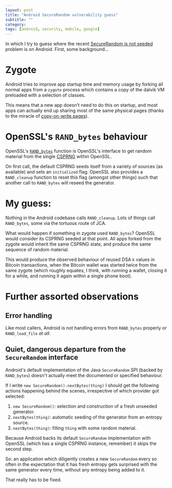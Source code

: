 ```yaml
---
layout: post
title: "Android SecureRandom vulnerability guess"
subtitle: ""
category: 
tags: [android, security, mobile, google]
---
```

In which I try to guess where the recent [SecureRandom is not seeded][1] problem is on Android.
First, some background...

[1]: http://android-developers.blogspot.com/2013/08/some-securerandom-thoughts.html

# Zygote
Android tries to improve app startup time and memory usage by forking all normal apps from a 
`zygote` process which contains a copy of the dalvik VM preloaded with a selection of classes.

This means that a new app doesn't need to do this on startup, and most apps can actually end up
sharing most of the same physical pages (thanks to the miracle of [copy-on-write pages][2]).

[2]: http://en.wikipedia.org/wiki/Copy-on-write#Copy-on-write_in_virtual_memory_management

# OpenSSL's `RAND_bytes` behaviour
OpenSSL's [`RAND_bytes`][3] function is OpenSSL's interface to get random material from the single
[CSPRNG][4] within OpenSSL.

[3]: http://www.openssl.org/docs/crypto/RAND_bytes.html
[4]: http://en.wikipedia.org/wiki/Cryptographically_secure_pseudorandom_number_generator

On first call, the default CSPRNG seeds itself from a variety of sources
(as available) and sets an `initialized` flag.  OpenSSL also provides a `RAND_cleanup` function
to reset this flag (amongst other things) such that another call to `RAND_bytes` will reseed
the generator.

# My guess:
Nothing in the Android codebase calls `RAND_cleanup`.  Lots of things call `RAND_bytes`, some via
the tortuous route of JCA.

What would happen if something in zygote used `RAND_bytes`?  OpenSSL would consider its CSPRNG
seeded at that point.  All apps forked from the zygote would inherit the same CSPRNG state,
and produce the same sequence of random material.

This would produce the observed behaviour of reused DSA `k` values in Bitcoin transactions, when
the Bitcoin wallet was started twice from the same zygote (which roughly equates, I think, with
running a wallet, closing it for a while, and running it again within a single phone boot).

# Further assorted observations
## Error handling
Like most callers, Android is not handling errors from `RAND_bytes` properly or `RAND_load_file`
*at all*.

## Quiet, dangerous departure from the `SecureRandom` interface
Android's default implementation of the Java `SecureRandom` SPI (backed by `RAND_bytes`) doesn't
actually meet the documented or specified behaviour.

If I write `new SecureRandom().nextBytes(thing)` I should get the following actions happening behind
the scenes, irrespective of which provider got selected:

1. `new SecureRandom()`: selection and construction of a fresh unseeded generator.
2. `nextBytes(thing)`: automatic seeding of the generator from an entropy source.
3. `nextBytes(thing)`: filling `thing` with some random material.

Because Android backs its default `SecureRandom` implementation with OpenSSL (which has a single
CSPRNG instance, remember) it skips the second step.

So: an application which diligently creates a new `SecureRandom` every so often in the expectation
that it has fresh entropy gets surprised with the same generator every time, without any entropy
being added to it.

That really has to be fixed.
